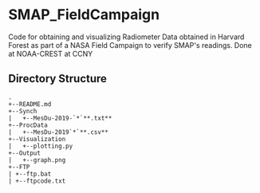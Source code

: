 # SMAP_FieldCampaign
Code for obtaining and visualizing Radiometer Data obtained in Harvard Forest as part of a NASA Field Campaign to verify SMAP's readings. Done at NOAA-CREST at CCNY

## Directory Structure


```
.
+--README.md
+--Synch
|	+--MesDu-2019-`*`**.txt**
+--ProcData
|	+--MesDu-2019`*`**.csv**
+--Visualization
|	+--plotting.py
+--Output
|	+--graph.png
+--FTP
| +--ftp.bat
| +--ftpcode.txt
```
